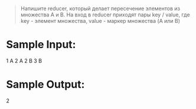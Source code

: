 > Напишите reducer, который делает пересечение элементов из множества A и B. На вход в
> reducer приходят пары key / value, где key - элемент множества, value - маркер множества
> (A или B)

# Sample Input:

1	A
2	A
2	B
3	B

# Sample Output:

2
